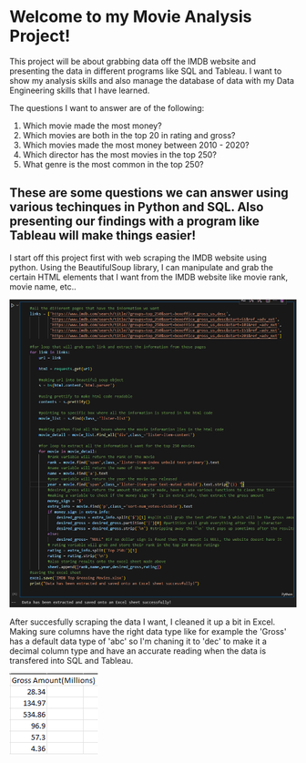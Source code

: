 # Welcome to my Movie Analysis Project! <br>
This project will be about grabbing data off the IMDB website and presenting the data in different programs like SQL and Tableau. I want to show my analysis skills and also manage the database of data with my Data Engineering skills that I have learned.

The questions I want to answer are of the following:
1. Which movie made the most money?
2. Which movies are both in the top 20 in rating and gross?
3. Which movies made the most money between 2010 - 2020?
4. Which director has the most movies in the top 250? 
5. What genre is the most common in the top 250?

These are some questions we can answer using various techinques in Python and SQL. Also presenting our findings with a program like Tableau will make things easier! 
---------------------------------------------------------------------------------------------------------
I start off this project first with web scraping the IMDB website using python. Using the BeautifulSoup library, I can manipulate and grab the certain HTML elements that I want from the IMDB website like movie rank, movie name, etc.. 

![image](PythonCode.png)

After succesfully scraping the data I want, I cleaned it up a bit in Excel. Making sure columns have the right data type like for example the 'Gross' has a default data type of 'abc' so I'm chaning it to 'dec' to make it a decimal column type and have an accurate reading when the data is transfered into SQL and Tableau. 

![image](ExcelDataType.png)

